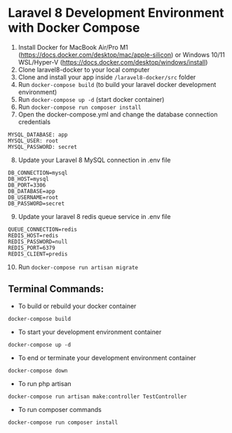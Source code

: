 # Laravel 8 Development Environment with Docker Compose

1. Install Docker for MacBook Air/Pro M1 (https://docs.docker.com/desktop/mac/apple-silicon) or Windows 10/11 WSL/Hyper-V (https://docs.docker.com/desktop/windows/install)
2. Clone laravel8-docker to your local computer
3. Clone and install your app inside `/laravel8-docker/src` folder
4. Run `docker-compose build` (to build your laravel docker development environment)
5. Run `docker-compose up -d` (start docker container)
6. Run `docker-compose run composer install`
7. Open the docker-compose.yml and change the database connection credentials
```
MYSQL_DATABASE: app
MYSQL_USER: root
MYSQL_PASSWORD: secret
```
8. Update your Laravel 8 MySQL connection in .env file
```
DB_CONNECTION=mysql
DB_HOST=mysql
DB_PORT=3306
DB_DATABASE=app
DB_USERNAME=root
DB_PASSWORD=secret
```

9. Update your laravel 8 redis queue service in .env file
```
QUEUE_CONNECTION=redis
REDIS_HOST=redis
REDIS_PASSWORD=null
REDIS_PORT=6379
REDIS_CLIENT=predis
```

10. Run `docker-compose run artisan migrate`

## Terminal Commands:

- To build or rebuild your docker container
```
docker-compose build
```
- To start your development environment container
```
docker-compose up -d
```
- To end or terminate your development environment container
```
docker-compose down
```
- To run php artisan
```
docker-compose run artisan make:controller TestController
```
- To run composer commands
```
docker-compose run composer install
```
